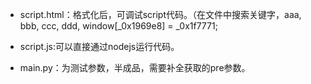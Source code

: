 



* script.html：格式化后，可调试script代码。（在文件中搜索关键字，aaa, bbb, ccc, ddd, window[_0x1969e8] = _0x1f7771;


* script.js:可以直接通过nodejs运行代码。

* main.py：为测试参数，半成品，需要补全获取的pre参数。










